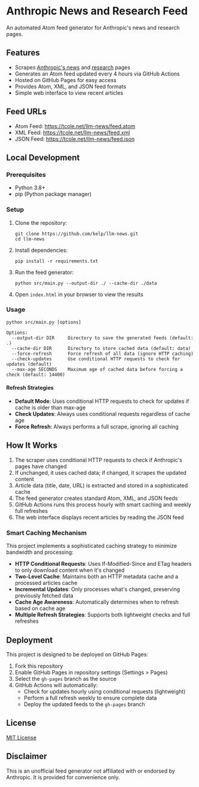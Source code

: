 # Anthropic News and Research Feed

An automated Atom feed generator for Anthropic's news and research pages.

## Features

- Scrapes [Anthropic's news](https://www.anthropic.com/news) and [research](https://www.anthropic.com/research) pages
- Generates an Atom feed updated every 4 hours via GitHub Actions
- Hosted on GitHub Pages for easy access
- Provides Atom, XML, and JSON feed formats
- Simple web interface to view recent articles

## Feed URLs

- Atom Feed: https://tcole.net/llm-news/feed.atom
- XML Feed: https://tcole.net/llm-news/feed.xml
- JSON Feed: https://tcole.net/llm-news/feed.json

## Local Development

### Prerequisites

- Python 3.8+
- pip (Python package manager)

### Setup

1. Clone the repository:
   ```
   git clone https://github.com/kelp/llm-news.git
   cd llm-news
   ```

2. Install dependencies:
   ```
   pip install -r requirements.txt
   ```

3. Run the feed generator:
   ```
   python src/main.py --output-dir ./ --cache-dir ./data
   ```

4. Open `index.html` in your browser to view the results

### Usage

```
python src/main.py [options]

Options:
  --output-dir DIR     Directory to save the generated feeds (default: .)
  --cache-dir DIR      Directory to store cached data (default: data)
  --force-refresh      Force refresh of all data (ignore HTTP caching)
  --check-updates      Use conditional HTTP requests to check for updates (default)
  --max-age SECONDS    Maximum age of cached data before forcing a check (default: 14400)
```

#### Refresh Strategies

- **Default Mode**: Uses conditional HTTP requests to check for updates if cache is older than max-age
- **Check Updates**: Always uses conditional requests regardless of cache age
- **Force Refresh**: Always performs a full scrape, ignoring all caching

## How It Works

1. The scraper uses conditional HTTP requests to check if Anthropic's pages have changed
2. If unchanged, it uses cached data; if changed, it scrapes the updated content
3. Article data (title, date, URL) is extracted and stored in a sophisticated cache
4. The feed generator creates standard Atom, XML, and JSON feeds
5. GitHub Actions runs this process hourly with smart caching and weekly full refreshes
6. The web interface displays recent articles by reading the JSON feed

### Smart Caching Mechanism

This project implements a sophisticated caching strategy to minimize bandwidth and processing:

- **HTTP Conditional Requests**: Uses If-Modified-Since and ETag headers to only download content when it's changed
- **Two-Level Cache**: Maintains both an HTTP metadata cache and a processed articles cache
- **Incremental Updates**: Only processes what's changed, preserving previously fetched data
- **Cache Age Awareness**: Automatically determines when to refresh based on cache age
- **Multiple Refresh Strategies**: Supports both lightweight checks and full refreshes

## Deployment

This project is designed to be deployed on GitHub Pages:

1. Fork this repository
2. Enable GitHub Pages in repository settings (Settings > Pages)
3. Select the `gh-pages` branch as the source
4. GitHub Actions will automatically:
   - Check for updates hourly using conditional requests (lightweight)
   - Perform a full refresh weekly to ensure complete data
   - Deploy the updated feeds to the `gh-pages` branch

## License

[MIT License](LICENSE)

## Disclaimer

This is an unofficial feed generator not affiliated with or endorsed by Anthropic. It is provided for convenience only.
